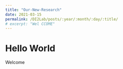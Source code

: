 ```yaml
---
title: "Our-New-Research"
date: 2021-03-15
permalink: /DI2Lab/posts/:year/:month/:day/:title/
# excerpt: "Wel CCOME"
---
```


# Hello World

Welcome